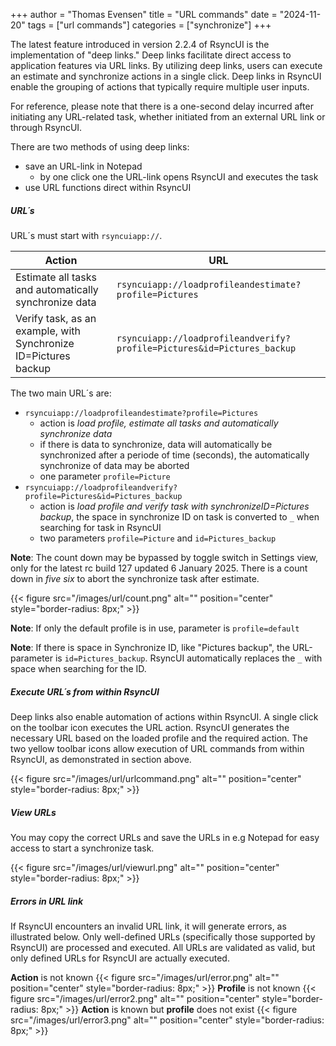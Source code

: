 +++
author = "Thomas Evensen"
title = "URL commands"
date = "2024-11-20"
tags = ["url commands"]
categories = ["synchronize"]
+++

The latest feature introduced in version 2.2.4 of RsyncUI is the implementation of "deep links." Deep links facilitate direct access to application features via URL links. By utilizing deep links, users can execute an estimate and synchronize actions in a single click. Deep links in RsyncUI enable the grouping of actions that typically require multiple user inputs.

For reference, please note that there is a one-second delay incurred after initiating any URL-related task, whether initiated from an external URL link or through RsyncUI.

There are two methods of using deep links:

- save an URL-link in Notepad
    - by one click one the URL-link opens RsyncUI and executes the task
- use URL functions direct within RsyncUI

##### URL´s 

URL´s must start with `rsyncuiapp://`.

| Action                                                | URL                                                                     |
|-------------------------------------------------------|-------------------------------------------------------------------------|
| Estimate all tasks and automatically synchronize data | `rsyncuiapp://loadprofileandestimate?profile=Pictures`                  |
| Verify  task, as an example, with Synchronize ID=Pictures backup      | `rsyncuiapp://loadprofileandverify?profile=Pictures&id=Pictures_backup` |

The two main URL´s are:

- `rsyncuiapp://loadprofileandestimate?profile=Pictures`
   - action is *load profile, estimate all tasks and automatically synchronize data*
    - if there is data to synchronize, data will automatically be synchronized after a periode of time (seconds), the automatically synchronize of data may be aborted
  - one parameter `profile=Picture`
- `rsyncuiapp://loadprofileandverify?profile=Pictures&id=Pictures_backup`
    - action is *load profile and verify  task with synchronizeID=Pictures backup*, the space in synchronize ID on task is converted to `_` when searching for task in RsyncUI
    - two parameters `profile=Picture` and `id=Pictures_backup`

**Note**: The count down may be bypassed by toggle switch in Settings view, only for the latest rc build 127 updated 6 January 2025.
There is a count down in *five six* to abort the synchronize task after estimate.
 
{{< figure src="/images/url/count.png" alt="" position="center" style="border-radius: 8px;" >}}

**Note**: If only the default profile is in use, parameter is `profile=default`

**Note**: If there is space in Synchronize ID, like "Pictures backup", the URL-parameter is `id=Pictures_backup`. RsyncUI automatically replaces the `_` with space when searching for the ID.

##### Execute URL´s from within RsyncUI

Deep links also enable automation of actions within RsyncUI. A single click on the toolbar icon executes  the URL  action. RsyncUI generates the necessary URL based on the loaded profile and the required action. The two yellow toolbar icons allow execution of URL commands from within RsyncUI, as demonstrated in section above.

{{< figure src="/images/url/urlcommand.png" alt="" position="center" style="border-radius: 8px;" >}}

##### View URLs

You may copy the correct URLs and save the URLs in e.g Notepad for easy access to start a synchronize task.

{{< figure src="/images/url/viewurl.png" alt="" position="center" style="border-radius: 8px;" >}}


##### Errors in URL link

If RsyncUI encounters an invalid URL link, it will generate errors, as illustrated below. Only well-defined URLs (specifically those supported by RsyncUI) are processed and executed. All URLs are validated as valid, but only defined URLs for RsyncUI are actually executed.

**Action** is not known
{{< figure src="/images/url/error.png" alt="" position="center" style="border-radius: 8px;" >}}
**Profile** is not known
{{< figure src="/images/url/error2.png" alt="" position="center" style="border-radius: 8px;" >}}
**Action** is  known but **profile** does not exist
{{< figure src="/images/url/error3.png" alt="" position="center" style="border-radius: 8px;" >}}
